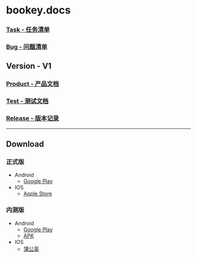 # bookey.docs

### [Task - 任务清单](https://github.com/bookey-dev/bookey.docs/projects/2)

### [Bug - 问题清单](https://github.com/bookey-dev/bookey.bug/issues)

## Version - V1

### [Product - 产品文档](https://github.com/bookey-dev/bookey.docs/issues/1)

### [Test - 测试文档](https://github.com/bookey-dev/bookey.docs/issues/3)

### [Release - 版本记录](https://github.com/bookey-dev/bookey.docs/issues/5)

--- 

## Download

### 正式版
- Android
   - [Google Play](https://play.google.com/store/apps/details?id=app.bookey)
- IOS
   - [Apple Store](https://apps.apple.com/cn/app/id1490069864)

### 内测版
- Android
   - [Google Play](https://play.google.com/apps/internaltest/4700196513230198982)
   - [APK](https://wxit.oss-cn-shanghai.aliyuncs.com/apk/bookey/bookey-release.apk)
- IOS
   - [蒲公英](https://www.pgyer.com/hwqs)
